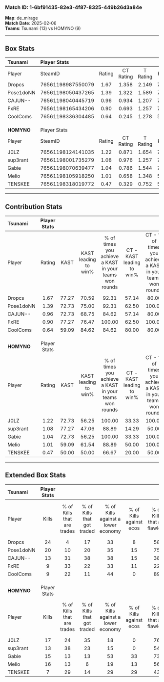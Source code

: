 ### Match ID: 1-6bf91435-82e3-4f87-8325-449b26d3a84e  
**Map**: de_mirage  
**Match Date**: 2025-02-06  
**Teams**: Tsunami (13) vs HOMYNO (9)  

---  

## Box Stats  

| **Tsunami** | Player Stats      |        |           |          |       |       |       |         |        |      |     |
| :- | :- | :-: | :-: | :-: | :-: | :-: | :-: | :-: | :-: | :-: | :-: |
| Player      | SteamID           | Rating | CT Rating | T Rating | KAST  |  ADR  | Kills | Assists | Deaths | K/D  | HS% |
| Dropcs      | 76561198987550079 |  1.67  |   1.358   |  2.149   | 77.27 | 112.4 |  24   |    7    |   12   | 2.00 | 66  |
| Pose1doNN   | 76561198050437265 |  1.39  |   1.322   |  1.589   | 72.73 | 95.3  |  20   |    5    |   13   | 1.54 | 35  |
| CAJUN--     | 76561198040445719 |  0.96  |   0.934   |  1.207   | 72.73 | 62.1  |  13   |    5    |   15   | 0.87 | 15  |
| FxRE        | 76561198165434206 |  0.90  |   0.693   |  1.257   | 77.27 | 57.9  |   9   |    6    |   12   | 0.75 | 44  |
| CooIComs    | 76561198336304485 |  0.64  |   0.245   |  1.278   | 59.09 | 50.1  |   9   |    5    |   16   | 0.56 | 77  |
|             |                   |        |           |          |       |       |       |         |        |      |     |
|             |                   |        |           |          |       |       |       |         |        |      |     |
|             |                   |        |           |          |       |       |       |         |        |      |     |
| **HOMYNO**  | Player Stats      |        |           |          |       |       |       |         |        |      |     |
| Player      | SteamID           | Rating | CT Rating | T Rating | KAST  |  ADR  | Kills | Assists | Deaths | K/D  | HS% |
| J0LZ        | 76561198124141035 |  1.22  |   0.871   |  1.654   | 72.73 | 99.1  |  17   |    7    |   16   | 1.06 | 35  |
| sup3rant    | 76561198001735279 |  1.08  |   0.976   |  1.257   | 77.27 | 63.1  |  13   |    2    |   11   | 1.18 | 69  |
| Gabie       | 76561198070639477 |  1.04  |   0.786   |  1.544   | 72.73 | 63.3  |  15   |    5    |   15   | 1.00 | 40  |
| Melio       | 76561198105918250 |  1.01  |   0.658   |  1.348   | 59.09 | 77.4  |  16   |    1    |   15   | 1.07 | 56  |
| TENSKEE     | 76561198318019772 |  0.47  |   0.329   |  0.752   | 50.00 | 56.3  |   7   |    6    |   18   | 0.39 | 71  |
---  

## Contribution Stats  

| **Tsunami** | Player Stats |       |                      |                                                        |                           |                                                             |                          |                                                            |
| :- | :-: | :-: | :-: | :-: | :-: | :-: | :-: | :-: |
| Player      |    Rating    | KAST  | KAST leading to win% | % of times you achieve a KAST in your teams won rounds | CT - KAST leading to win% | CT - % of times you achieve a KAST in your teams won rounds | T - KAST leading to win% | T - % of times you achieve a KAST in your teams won rounds |
| Dropcs      |     1.67     | 77.27 |        70.59         |                         92.31                          |           57.14           |                            80.00                            |          80.00           |                           100.00                           |
| Pose1doNN   |     1.39     | 72.73 |        75.00         |                         92.31                          |           62.50           |                           100.00                            |          87.50           |                           87.50                            |
| CAJUN--     |     0.96     | 72.73 |        68.75         |                         84.62                          |           57.14           |                            80.00                            |          77.78           |                           87.50                            |
| FxRE        |     0.90     | 77.27 |        76.47         |                         100.00                         |           62.50           |                           100.00                            |          88.89           |                           100.00                           |
| CooIComs    |     0.64     | 59.09 |        84.62         |                         84.62                          |           80.00           |                            80.00                            |          87.50           |                           87.50                            |
|             |              |       |                      |                                                        |                           |                                                             |                          |                                                            |
|             |              |       |                      |                                                        |                           |                                                             |                          |                                                            |
|             |              |       |                      |                                                        |                           |                                                             |                          |                                                            |
| **HOMYNO**  | Player Stats |       |                      |                                                        |                           |                                                             |                          |                                                            |
| Player      |    Rating    | KAST  | KAST leading to win% | % of times you achieve a KAST in your teams won rounds | CT - KAST leading to win% | CT - % of times you achieve a KAST in your teams won rounds | T - KAST leading to win% | T - % of times you achieve a KAST in your teams won rounds |
| J0LZ        |     1.22     | 72.73 |        56.25         |                         100.00                         |           33.33           |                           100.00                            |          70.00           |                           100.00                           |
| sup3rant    |     1.08     | 77.27 |        47.06         |                         88.89                          |           14.29           |                            50.00                            |          70.00           |                           100.00                           |
| Gabie       |     1.04     | 72.73 |        56.25         |                         100.00                         |           33.33           |                           100.00                            |          70.00           |                           100.00                           |
| Melio       |     1.01     | 59.09 |        61.54         |                         88.89                          |           50.00           |                           100.00                            |          66.67           |                           85.71                            |
| TENSKEE     |     0.47     | 50.00 |        50.00         |                         66.67                          |           20.00           |                            50.00                            |          71.43           |                           71.43                            |
---  

## Extended Box Stats  

| **Tsunami** | Player Stats |                            |                            |                                    |                         |                              |                                 |        |                             |                                     |                          |                               |                            |
| :- | :-: | :-: | :-: | :-: | :-: | :-: | :-: | :-: | :-: | :-: | :-: | :-: | :-: |
| Player      |    Kills     | % of Kills that are trades | % of Kills that got traded | % of Kills against a lower economy | % of Kills against ecos | % of Kills that are flawless | % of Kills that are close duels | Deaths | % of Deaths that get traded | % of Deaths against a lower economy | % of Deaths against ecos | % of Deaths that are flawless | % of Deaths that are close |
| Dropcs      |      24      |             4              |             17             |                 33                 |            8            |              58              |                8                |   12   |             17              |                 17                  |            0             |              50               |             17             |
| Pose1doNN   |      20      |             10             |             20             |                 35                 |           15            |              75              |                5                |   13   |             15              |                 23                  |            8             |              54               |             8              |
| CAJUN--     |      13      |             31             |             38             |                 38                 |           15            |              38              |                8                |   15   |             27              |                  7                  |            0             |              60               |             13             |
| FxRE        |      9       |             33             |             22             |                 33                 |           11            |              22              |               11                |   12   |             17              |                 17                  |            8             |              50               |             17             |
| CooIComs    |      9       |             22             |             11             |                 44                 |            0            |              89              |               11                |   16   |             19              |                 25                  |            0             |              94               |             0              |
|             |              |                            |                            |                                    |                         |                              |                                 |        |                             |                                     |                          |                               |                            |
|             |              |                            |                            |                                    |                         |                              |                                 |        |                             |                                     |                          |                               |                            |
|             |              |                            |                            |                                    |                         |                              |                                 |        |                             |                                     |                          |                               |                            |
| **HOMYNO**  | Player Stats |                            |                            |                                    |                         |                              |                                 |        |                             |                                     |                          |                               |                            |
| Player      |    Kills     | % of Kills that are trades | % of Kills that got traded | % of Kills against a lower economy | % of Kills against ecos | % of Kills that are flawless | % of Kills that are close duels | Deaths | % of Deaths that get traded | % of Deaths against a lower economy | % of Deaths against ecos | % of Deaths that are flawless | % of Deaths that are close |
| J0LZ        |      17      |             24             |             35             |                 18                 |            0            |              76              |                0                |   16   |             19              |                 19                  |            13            |              50               |             25             |
| sup3rant    |      13      |             38             |             23             |                 15                 |            0            |              54              |                8                |   11   |             27              |                 18                  |            9             |              73               |             0              |
| Gabie       |      15      |             13             |             13             |                 53                 |           33            |              73              |                7                |   15   |             40              |                 13                  |            0             |              53               |             7              |
| Melio       |      16      |             13             |             6              |                 19                 |           13            |              56              |               13                |   15   |              7              |                  7                  |            0             |              67               |             0              |
| TENSKEE     |      7       |             29             |             14             |                 29                 |           29            |              43              |               43                |   18   |             17              |                 22                  |            11            |              67               |             6              |
